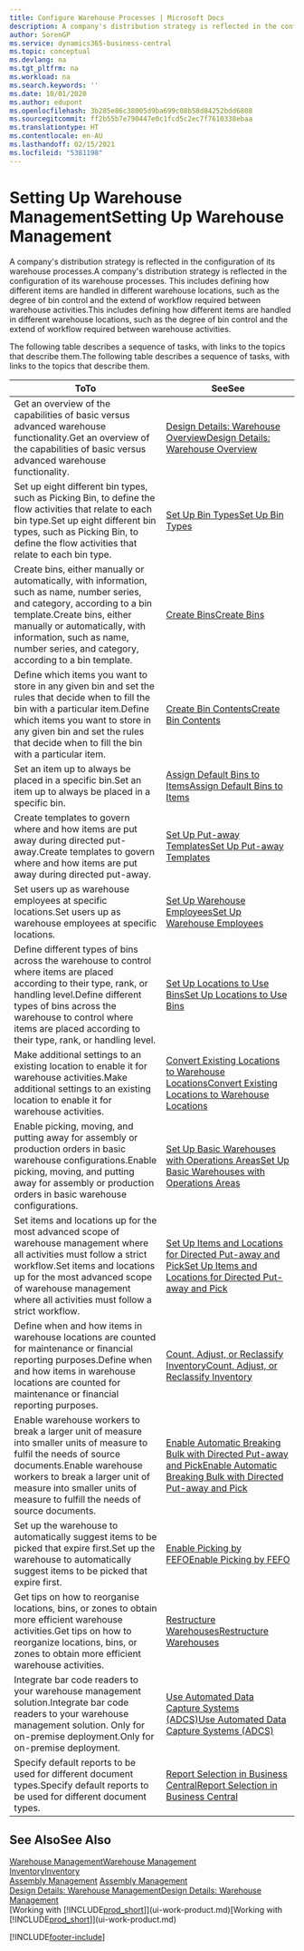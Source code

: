 ```yaml
---
title: Configure Warehouse Processes | Microsoft Docs
description: A company's distribution strategy is reflected in the configuration of its warehouse processes. This includes defining how different items are handled in different warehouse locations, such as the degree of bin control and the extend of workflow required between warehouse activities.
author: SorenGP
ms.service: dynamics365-business-central
ms.topic: conceptual
ms.devlang: na
ms.tgt_pltfrm: na
ms.workload: na
ms.search.keywords: ''
ms.date: 10/01/2020
ms.author: edupont
ms.openlocfilehash: 3b285e86c38005d9ba699c08b58d84252bdd6808
ms.sourcegitcommit: ff2b55b7e790447e0c1fcd5c2ec7f7610338ebaa
ms.translationtype: HT
ms.contentlocale: en-AU
ms.lasthandoff: 02/15/2021
ms.locfileid: "5381198"
---
```

# <a name="setting-up-warehouse-management"></a><span data-ttu-id="6809d-104">Setting Up Warehouse Management</span><span class="sxs-lookup"><span data-stu-id="6809d-104">Setting Up Warehouse Management</span></span>
<span data-ttu-id="6809d-105">A company's distribution strategy is reflected in the configuration of its warehouse processes.</span><span class="sxs-lookup"><span data-stu-id="6809d-105">A company's distribution strategy is reflected in the configuration of its warehouse processes.</span></span> <span data-ttu-id="6809d-106">This includes defining how different items are handled in different warehouse locations, such as the degree of bin control and the extend of workflow required between warehouse activities.</span><span class="sxs-lookup"><span data-stu-id="6809d-106">This includes defining how different items are handled in different warehouse locations, such as the degree of bin control and the extend of workflow required between warehouse activities.</span></span>  

 <span data-ttu-id="6809d-107">The following table describes a sequence of tasks, with links to the topics that describe them.</span><span class="sxs-lookup"><span data-stu-id="6809d-107">The following table describes a sequence of tasks, with links to the topics that describe them.</span></span>   

|<span data-ttu-id="6809d-108">**To**</span><span class="sxs-lookup"><span data-stu-id="6809d-108">**To**</span></span>|<span data-ttu-id="6809d-109">**See**</span><span class="sxs-lookup"><span data-stu-id="6809d-109">**See**</span></span>|  
|------------|-------------|  
|<span data-ttu-id="6809d-110">Get an overview of the capabilities of basic versus advanced warehouse functionality.</span><span class="sxs-lookup"><span data-stu-id="6809d-110">Get an overview of the capabilities of basic versus advanced warehouse functionality.</span></span>|[<span data-ttu-id="6809d-111">Design Details: Warehouse Overview</span><span class="sxs-lookup"><span data-stu-id="6809d-111">Design Details: Warehouse Overview</span></span>](design-details-warehouse-overview.md)|  
|<span data-ttu-id="6809d-112">Set up eight different bin types, such as Picking Bin, to define the flow activities that relate to each bin type.</span><span class="sxs-lookup"><span data-stu-id="6809d-112">Set up eight different bin types, such as Picking Bin, to define the flow activities that relate to each bin type.</span></span>|[<span data-ttu-id="6809d-113">Set Up Bin Types</span><span class="sxs-lookup"><span data-stu-id="6809d-113">Set Up Bin Types</span></span>](warehouse-how-to-set-up-bin-types.md)|  
|<span data-ttu-id="6809d-114">Create bins, either manually or automatically, with information, such as name, number series, and category, according to a bin template.</span><span class="sxs-lookup"><span data-stu-id="6809d-114">Create bins, either manually or automatically, with information, such as name, number series, and category, according to a bin template.</span></span>|[<span data-ttu-id="6809d-115">Create Bins</span><span class="sxs-lookup"><span data-stu-id="6809d-115">Create Bins</span></span>](warehouse-how-to-create-individual-bins.md)|  
|<span data-ttu-id="6809d-116">Define which items you want to store in any given bin and set the rules that decide when to fill the bin with a particular item.</span><span class="sxs-lookup"><span data-stu-id="6809d-116">Define which items you want to store in any given bin and set the rules that decide when to fill the bin with a particular item.</span></span>|[<span data-ttu-id="6809d-117">Create Bin Contents</span><span class="sxs-lookup"><span data-stu-id="6809d-117">Create Bin Contents</span></span>](warehouse-how-to-set-up-bin-contents.md)|  
|<span data-ttu-id="6809d-118">Set an item up to always be placed in a specific bin.</span><span class="sxs-lookup"><span data-stu-id="6809d-118">Set an item up to always be placed in a specific bin.</span></span>|[<span data-ttu-id="6809d-119">Assign Default Bins to Items</span><span class="sxs-lookup"><span data-stu-id="6809d-119">Assign Default Bins to Items</span></span>](warehouse-how-to-assign-default-bins-to-items.md)|
|<span data-ttu-id="6809d-120">Create templates to govern where and how items are put away during directed put-away.</span><span class="sxs-lookup"><span data-stu-id="6809d-120">Create templates to govern where and how items are put away during directed put-away.</span></span>|[<span data-ttu-id="6809d-121">Set Up Put-away Templates</span><span class="sxs-lookup"><span data-stu-id="6809d-121">Set Up Put-away Templates</span></span>](warehouse-how-to-set-up-put-away-templates.md)|
|<span data-ttu-id="6809d-122">Set users up as warehouse employees at specific locations.</span><span class="sxs-lookup"><span data-stu-id="6809d-122">Set users up as warehouse employees at specific locations.</span></span>|[<span data-ttu-id="6809d-123">Set Up Warehouse Employees</span><span class="sxs-lookup"><span data-stu-id="6809d-123">Set Up Warehouse Employees</span></span>](warehouse-how-to-set-up-warehouse-employees.md)|
|<span data-ttu-id="6809d-124">Define different types of bins across the warehouse to control where items are placed according to their type, rank, or handling level.</span><span class="sxs-lookup"><span data-stu-id="6809d-124">Define different types of bins across the warehouse to control where items are placed according to their type, rank, or handling level.</span></span>|[<span data-ttu-id="6809d-125">Set Up Locations to Use Bins</span><span class="sxs-lookup"><span data-stu-id="6809d-125">Set Up Locations to Use Bins</span></span>](warehouse-how-to-set-up-locations-to-use-bins.md)|
|<span data-ttu-id="6809d-126">Make additional settings to an existing location to enable it for warehouse activities.</span><span class="sxs-lookup"><span data-stu-id="6809d-126">Make additional settings to an existing location to enable it for warehouse activities.</span></span>|[<span data-ttu-id="6809d-127">Convert Existing Locations to Warehouse Locations</span><span class="sxs-lookup"><span data-stu-id="6809d-127">Convert Existing Locations to Warehouse Locations</span></span>](warehouse-how-to-convert-existing-locations-to-warehouse-locations.md)|
|<span data-ttu-id="6809d-128">Enable picking, moving, and putting away for assembly or production orders in basic warehouse configurations.</span><span class="sxs-lookup"><span data-stu-id="6809d-128">Enable picking, moving, and putting away for assembly or production orders in basic warehouse configurations.</span></span>|[<span data-ttu-id="6809d-129">Set Up Basic Warehouses with Operations Areas</span><span class="sxs-lookup"><span data-stu-id="6809d-129">Set Up Basic Warehouses with Operations Areas</span></span>](warehouse-how-to-set-up-basic-warehouses-with-operations-areas.md)|  
|<span data-ttu-id="6809d-130">Set items and locations up for the most advanced scope of warehouse management where all activities must follow a strict workflow.</span><span class="sxs-lookup"><span data-stu-id="6809d-130">Set items and locations up for the most advanced scope of warehouse management where all activities must follow a strict workflow.</span></span>|[<span data-ttu-id="6809d-131">Set Up Items and Locations for Directed Put-away and Pick</span><span class="sxs-lookup"><span data-stu-id="6809d-131">Set Up Items and Locations for Directed Put-away and Pick</span></span>](warehouse-how-to-set-up-items-for-directed-put-away-and-pick.md)|  
|<span data-ttu-id="6809d-132">Define when and how items in warehouse locations are counted for maintenance or financial reporting purposes.</span><span class="sxs-lookup"><span data-stu-id="6809d-132">Define when and how items in warehouse locations are counted for maintenance or financial reporting purposes.</span></span>|[<span data-ttu-id="6809d-133">Count, Adjust, or Reclassify Inventory</span><span class="sxs-lookup"><span data-stu-id="6809d-133">Count, Adjust, or Reclassify Inventory</span></span>](inventory-how-count-adjust-reclassify.md)|
|<span data-ttu-id="6809d-134">Enable warehouse workers to break a larger unit of measure into smaller units of measure to fulfil the needs of source documents.</span><span class="sxs-lookup"><span data-stu-id="6809d-134">Enable warehouse workers to break a larger unit of measure into smaller units of measure to fulfill the needs of source documents.</span></span>|[<span data-ttu-id="6809d-135">Enable Automatic Breaking Bulk with Directed Put-away and Pick</span><span class="sxs-lookup"><span data-stu-id="6809d-135">Enable Automatic Breaking Bulk with Directed Put-away and Pick</span></span>](warehouse-enable-automatic-breaking-bulk-with-directed-put-away-and-pick.md)|  
|<span data-ttu-id="6809d-136">Set up the warehouse to automatically suggest items to be picked that expire first.</span><span class="sxs-lookup"><span data-stu-id="6809d-136">Set up the warehouse to automatically suggest items to be picked that expire first.</span></span>|[<span data-ttu-id="6809d-137">Enable Picking by FEFO</span><span class="sxs-lookup"><span data-stu-id="6809d-137">Enable Picking by FEFO</span></span>](warehouse-picking-by-fefo.md)|
|<span data-ttu-id="6809d-138">Get tips on how to reorganise locations, bins, or zones to obtain more efficient warehouse activities.</span><span class="sxs-lookup"><span data-stu-id="6809d-138">Get tips on how to reorganize locations, bins, or zones to obtain more efficient warehouse activities.</span></span>|[<span data-ttu-id="6809d-139">Restructure Warehouses</span><span class="sxs-lookup"><span data-stu-id="6809d-139">Restructure Warehouses</span></span>](warehouse-how-to-restructure-warehouses.md)|
|<span data-ttu-id="6809d-140">Integrate bar code readers to your warehouse management solution.</span><span class="sxs-lookup"><span data-stu-id="6809d-140">Integrate bar code readers to your warehouse management solution.</span></span> <span data-ttu-id="6809d-141">Only for on-premise deployment.</span><span class="sxs-lookup"><span data-stu-id="6809d-141">Only for on-premise deployment.</span></span>|[<span data-ttu-id="6809d-142">Use Automated Data Capture Systems (ADCS)</span><span class="sxs-lookup"><span data-stu-id="6809d-142">Use Automated Data Capture Systems (ADCS)</span></span>](warehouse-use-automated-data-capture-systems-adcs.md)|
|<span data-ttu-id="6809d-143">Specify default reports to be used for different document types.</span><span class="sxs-lookup"><span data-stu-id="6809d-143">Specify default reports to be used for different document types.</span></span>|[<span data-ttu-id="6809d-144">Report Selection in Business Central</span><span class="sxs-lookup"><span data-stu-id="6809d-144">Report Selection in Business Central</span></span>](across-report-selections.md)|

## <a name="see-also"></a><span data-ttu-id="6809d-145">See Also</span><span class="sxs-lookup"><span data-stu-id="6809d-145">See Also</span></span>  
[<span data-ttu-id="6809d-146">Warehouse Management</span><span class="sxs-lookup"><span data-stu-id="6809d-146">Warehouse Management</span></span>](warehouse-manage-warehouse.md)  
[<span data-ttu-id="6809d-147">Inventory</span><span class="sxs-lookup"><span data-stu-id="6809d-147">Inventory</span></span>](inventory-manage-inventory.md)  
<span data-ttu-id="6809d-148">[Assembly Management](assembly-assemble-items.md)  </span><span class="sxs-lookup"><span data-stu-id="6809d-148">[Assembly Management](assembly-assemble-items.md)  </span></span>  
[<span data-ttu-id="6809d-149">Design Details: Warehouse Management</span><span class="sxs-lookup"><span data-stu-id="6809d-149">Design Details: Warehouse Management</span></span>](design-details-warehouse-management.md)  
<span data-ttu-id="6809d-150">[Working with [!INCLUDE[prod_short](includes/prod_short.md)]](ui-work-product.md)</span><span class="sxs-lookup"><span data-stu-id="6809d-150">[Working with [!INCLUDE[prod_short](includes/prod_short.md)]](ui-work-product.md)</span></span>


[!INCLUDE[footer-include](includes/footer-banner.md)]